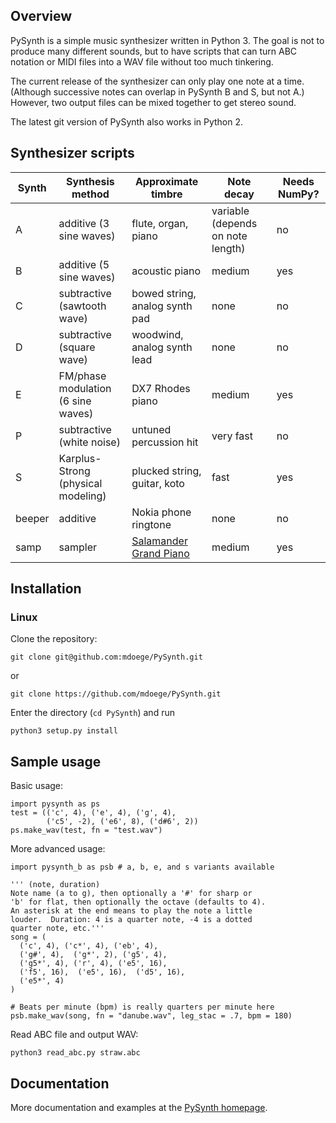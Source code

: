 ## Overview

PySynth is a simple music synthesizer written in Python 3. The goal is not to produce many different sounds, but to have scripts that can turn ABC notation or MIDI files into a WAV file without too much tinkering.

The current release of the synthesizer can only play one note at a time. (Although successive notes can overlap in PySynth B and S, but not A.) However, two output files can be mixed together to get stereo sound.

The latest git version of PySynth also works in Python 2.

## Synthesizer scripts

| Synth | Synthesis method | Approximate timbre | Note decay | Needs NumPy? |
| --- | --- | --- | --- | --- |
| A | additive (3 sine waves) | flute, organ, piano | variable (depends on note length) | no
| B | additive (5 sine waves) | acoustic piano | medium | yes
| C | subtractive (sawtooth wave) | bowed string, analog synth pad | none | no
| D | subtractive (square wave) | woodwind, analog synth lead | none | no
| E | FM/phase modulation (6 sine waves) | DX7 Rhodes piano | medium | yes
| P | subtractive (white noise) | untuned percussion hit | very fast | no
| S | Karplus-Strong (physical modeling) | plucked string, guitar, koto | fast | yes
| beeper | additive | Nokia phone ringtone | none | no
| samp | sampler | [Salamander Grand Piano][3] | medium | yes

## Installation

### Linux
Clone the repository:

`git clone git@github.com:mdoege/PySynth.git`

or

`git clone https://github.com/mdoege/PySynth.git`

Enter the directory (`cd PySynth`) and run 

`python3 setup.py install`

## Sample usage

Basic usage:

```python3
import pysynth as ps
test = (('c', 4), ('e', 4), ('g', 4),
		('c5', -2), ('e6', 8), ('d#6', 2))
ps.make_wav(test, fn = "test.wav")
```

More advanced usage:

```python3
import pysynth_b as psb # a, b, e, and s variants available

''' (note, duration)
Note name (a to g), then optionally a '#' for sharp or
'b' for flat, then optionally the octave (defaults to 4).
An asterisk at the end means to play the note a little 
louder.  Duration: 4 is a quarter note, -4 is a dotted 
quarter note, etc.'''
song = (
  ('c', 4), ('c*', 4), ('eb', 4), 
  ('g#', 4),  ('g*', 2), ('g5', 4),
  ('g5*', 4), ('r', 4), ('e5', 16),
  ('f5', 16),  ('e5', 16),  ('d5', 16),
  ('e5*', 4) 
)

# Beats per minute (bpm) is really quarters per minute here
psb.make_wav(song, fn = "danube.wav", leg_stac = .7, bpm = 180)
```

Read ABC file and output WAV:

`python3 read_abc.py straw.abc`

## Documentation

More documentation and examples at the [PySynth homepage][1].

[1]: http://mdoege.github.io/PySynth/
[2]: http://numpy.scipy.org/
[3]: http://freepats.zenvoid.org/Piano/acoustic-grand-piano.html
